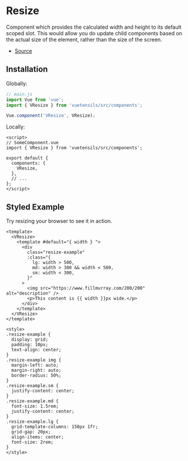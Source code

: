 # Resize

Component which provides the calculated width and height to its default scoped slot. This would allow you do update child components based on the actual size of the element, rather than the size of the screen.

- [Source](https://github.com/AustinGil/vuetensils/blob/master/src/components/VResize/VResize.vue)

## Installation

Globally:

```js
// main.js
import Vue from 'vue';
import { VResize } from 'vuetensils/src/components';

Vue.component('VResize', VResize);
```

Locally:

```vue
<script>
// SomeComponent.vue
import { VResize } from 'vuetensils/src/components';

export default {
  components: {
    VResize,
  },
  // ...
};
</script>
```

## Styled Example

Try resizing your browser to see it in action.

```vue live
<template>
  <VResize>
    <template #default="{ width } ">
      <div
        class="resize-example"
        :class="{
          lg: width > 500,
          md: width > 300 && width < 500,
          sm: width < 300,
        }"
      >
        <img src="https://www.fillmurray.com/200/200" alt="description" />
        <p>This content is {{ width }}px wide.</p>
      </div>
    </template>
  </VResize>
</template>

<style>
.resize-example {
  display: grid;
  padding: 10px;
  text-align: center;
}
.resize-example img {
  margin-left: auto;
  margin-right: auto;
  border-radius: 50%;
}
.resize-example.sm {
  justify-content: center;
}
.resize-example.md {
  font-size: 1.5rem;
  justify-content: center;
}
.resize-example.lg {
  grid-template-columns: 150px 1fr;
  grid-gap: 20px;
  align-items: center;
  font-size: 2rem;
}
</style>
```

